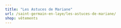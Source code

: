 ```yaml
---
title: "Les Astuces de Mariane"
url: /saint-germain-en-laye/les-astuces-de-mariane/
shop: vêtements
---
```

